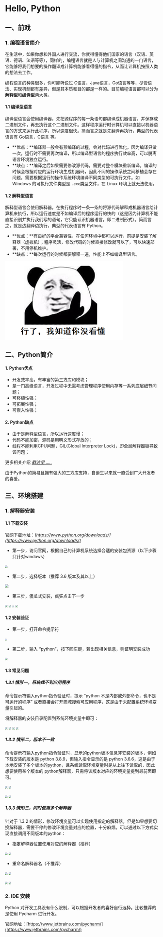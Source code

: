 # Hello, Python

## 一、前戏

### 1. 编程语言简介

在生活中，如果你想和外国人进行交流，你就得懂得他们国家的语言（汉语、英语、德语、法语等等），同样的，编程语言就是人与计算机之间沟通的一门语言，它能够将我们想要的操作翻译成计算机能够看得懂的指令，从而让计算机按照人类的想法去工作。

编程语言的种类很多，你可能听说过 C语言，Java语言，Go语言等等，尽管语法、实现机制都有差异，但是其本质和目的都是一样的。目前编程语言都可以分为**解释型**和**编译型**两大类。

#### 1.1 编译型语言

编译型语言会使用编译器，先把源程序的每一条语句都编译成机器语⾔，并保存成二进制⽂件，再去执行这个二进制文件。这样程序运行时计算机可以直接以机器语言的方式来运行此程序，所以速度很快。简而言之就是先翻译再执行，典型的代表语言有 Go语言，C语言 等。

- **优点：**编译器一般会有预编译的过程，会对代码进行优化。因为编译只做一次，运行时不需要再次编译，所以编译型语言的程序执行效率高，可以脱离语言环境独立运行。
- **缺点：**编译之后如果需要修改源代码，需要对整个模块重新编译。编译的时候会根据对应的运行环境生成机器码，因此不同的操作系统之间移植会存在问题，需要根据运行的操作系统环境编译不同类型的可执行文件。如 Windows 的可执行文件类型是 `.exe`类型文件，在 Linux 环境上就无法使用。

#### 1.2 解释型语言

解释型语言会使用解释器，在执行程序时一条一条的将源代码解释成机器语言给计算机来执行，所以运行速度是不如编译后的程序运行的快的（这是因为计算机不能直接识别并执行我们写的语句，它只能认识机器语言，即二进制形式）。简而言之，就是边翻译边执行，典型的代表语言有 Python。

- **优点：**有良好的平台兼容性，在任何环境中都可以运行，前提是安装了解释器（虚拟机）；程序灵活，修改代码的时候直接修改就可以了，可以快速部署，不用停机维护。
- **缺点：**每次运行的时候都要解释一遍，性能上不如编译型语言。

<img src="./static/img/Python专题/00023.png" style="zoom:80%;" />  

## 二、Python简介

#### 1. Python优点

- 开发效率高，有丰富的第三方库和模块；
- 是一门高级语言，开发过程中无需考虑管理程序使用内存等一系列底层细节问题；
- 可移植性强；
- 可拓展性强；
- 可嵌入性强；

#### 2. Python缺点

- 由于是解释型语言，所以运行速度慢；
- 代码不能加密，源码是用明文形式存放的；
- 线程不能利用CPU问题，GIL(Global Interpreter Lock)，即全局解释器锁导致该问题；

更多相关介绍 *[戳这里……](https://baike.baidu.com/item/Python/407313?fr=aladdin)*

由于Python的简易且拥有强大的三方库支持，自诞生以来就一直受到广大开发者的喜爱。

## 三、环境搭建

### 1. 解释器安装

#### 1.1 下载安装

官网下载地址：*[https://www.python.org/downloads/](https://www.python.org/downloads/)*

- 第一步，访问官网，根据自己的计算机系统选择合适的安装包资源（以下步骤只针对windows）

<img src="/static/img/Python专题/00001.png" style="zoom: 50%;" /> 



- 第二步，选择版本（推荐 3.6 版本及其以上）

<img src="/static/img/Python专题/00002.png" style="zoom: 67%;" /> 



- 第三步，傻瓜式安装，疯狂点击下一步

<img src="/static/img/Python专题/00003.png" style="zoom: 50%;" /> 

<img src="/static/img/Python专题/00004.png" style="zoom: 50%;" /> 

<img src="/static/img/Python专题/00005.png" style="zoom: 40%;" /> 

<img src="/static/img/Python专题/00006.png" style="zoom: 50%;" /> 

#### 1.2 安装验证

- 第一步，打开命令提示符

<img src="/static/img/Python专题/00007.png" style="zoom: 40%;" /> 

- 第二步，输入 “python”，按下回车键，若出现相关信息，则证明安装成功

<img src="/static/img/Python专题/00008.png" style="zoom: 50%;" /> 

#### 1.3 常见问题

##### 1.3.1 情形一，系统找不到应用程序

命令提示符输入python指令验证时，提示 “python 不是内部或外部命令，也不是可运行的程序” 或者直接会打开商城搜索可应用程序，这是由于未配置系统环境变量引起的。

将解释器的安装目录配置到系统环境变量中即可：

<img src="/static/img/Python专题/00009.png" style="zoom: 50%;" /> 

<img src="/static/img/Python专题/00010.png" style="zoom: 50%;" /> 

<img src="/static/img/Python专题/00011.png" style="zoom: 50%;" /> 

<img src="/static/img/Python专题/00012.png" style="zoom: 50%;" /> 

##### **1.3.2 情形二，版本不一致**

 命令提示符输入python指令验证时，显示的python版本信息非安装的版本，例如下载安装的版本是 python 3.8.9，但输入指令显示的是 python 3.6.6，这是由于本地安装了多个版本的python，且系统读取环境变量时是从上往下读取的，因此想要使用某个版本的 python解释器，只需将该版本对应的环境变量提到最前面即可。

<img src="/static/img/Python专题/00013.png" style="zoom: 50%;" />        <img src="/static/img/Python专题/00014.png" style="zoom: 50%;" /> 

<img src="/static/img/Python专题/00015.png" style="zoom: 50%;" />         <img src="/static/img/Python专题/00016.png" style="zoom: 50%;" /> 

##### 1.3.3 情形三，同时使用多个解释器

针对于 1.3.2 的情形，修改环境变量可以实现使用指定的解释器，但是如果想要切换解释器，需要不停的修改环境变量对应的位置，十分麻烦。可以通过以下方式实现直接调用不同版本的python：

- 指定解释器位置使用对应的解释器（推荐）

<img src="/static/img/Python专题/00017.png" style="zoom: 50%;" /> 

<img src="/static/img/Python专题/00018.png" style="zoom: 50%;" /> 

- 重命名解释器名（不推荐）

<img src="/static/img/Python专题/00019.png" style="zoom: 50%;" />          <img src="/static/img/Python专题/00020.png" style="zoom: 50%;" />  

<img src="/static/img/Python专题/00021.png" style="zoom: 50%;" />  <img src="/static/img/Python专题/00022.png" style="zoom: 50%;" /> 

### 2. IDE 安装

Python 对开发工具没有什么限制，可以根据开发者的喜好自行选择。比较推荐的是使用 Pycharm 进行开发。

官网地址：[https://www.jetbrains.com/pycharm/](https://www.jetbrains.com/pycharm/)

